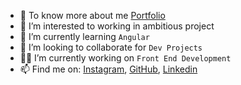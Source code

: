 
- 👋 To know more about me [Portfolio]()
- 👀 I’m interested to working in ambitious project
- 🌱 I’m currently learning `Angular`
- 🔭 I’m looking to collaborate for `Dev Projects`
- 👨‍💻 I’m currently working on `Front End Development`
- 📫 Find me on: [Instagram](https://www.instagram.com/filippoalotta_/), [GitHub](https://github.com/Filippoalotta), [Linkedin](https://www.linkedin.com/in/filippo-alotta-682686270/)

